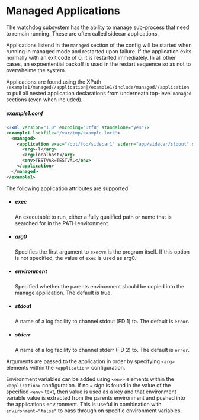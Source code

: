 # Managed Applications

The watchdog subsystem has the ability to manage sub-process that need to remain running.  These are often called sidecar applications.

Applications listend in the `managed` section of the config will be started when running in managed mode and restarted upon failure.  If the application exits normally with an exit code of 0, it is restarted immediately.  In all other cases, an expoentential backoff is used in the restart sequence so as not to overwhelme the system.

Applications are found using the XPath `/example1/managed//application|/example1/include/managed//application` to pull all nested application declarations from underneath top-level `managed` sections (even when included).

##### example1.conf

```xml
<?xml version="1.0" encoding="utf8" standalone="yes"?>
<example1 lockfile="/var/tmp/example.lock">
  <managed>
    <application exec="/opt/foo/sidecar1" stderr="app/sidecar/stdout" stdout="app/sidecar/stderr" environment="true">
      <arg>-l</arg>
      <arg>localhost</arg>
      <env>TESTVAR=TESTVAL</env>
    </application>
  </managed>
</example1>
```

The following application attributes are supported:

 * ##### exec

   An executable to run, either a fully qualified path or name that is searched for in the PATH environment.

 * ##### arg0

   Specifies the first argument to `execve` is the program itself.  If this option is not specified, the value of `exec` is used as arg0.

 * ##### environment

   Specified whether the parents environment should be copied into the manage application.  The default is true.

 * ##### stdout

   A name of a log facility to channel stdout (FD 1) to. The default is `error`.

 * ##### stderr

   A name of a log facility to channel stderr (FD 2) to. The default is `error`.

Arguments are passed to the application in order by specifying `<arg>` elements within the `<application>` configuration.

Environment variables can be added using `<env>` elements within the `<application>` configuration.  If no `=` sign is found in the value of the specified `<env>` text, then value is used as a key and that environment variable value is extracted from the parents environment and pushed into the applications environment.  This is useful in combination with `environment="false"` to pass through on specific environment variables.
